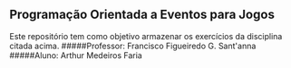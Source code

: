 ## Programação Orientada a Eventos para Jogos
 

Este repositório tem como objetivo armazenar os exercícios da disciplina citada acima.
#####Professor: Francisco Figueiredo G. Sant'anna
#####Aluno: Arthur Medeiros Faria
